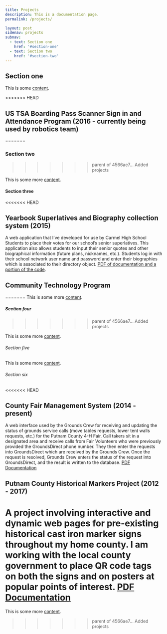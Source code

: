 ```yaml
---
title: Projects
description: This is a documentation page.
permalink: /projects/

layout: post
sidenav: projects
subnav:
  - text: Section one
    href: '#section-one'
  - text: Section two
    href: '#section-two'
---
```


## Section one

This is some [content](https://18f.gsa.gov/).

<<<<<<< HEAD
## US TSA Boarding Pass Scanner Sign in and Attendance Program (2016 - currently being used by robotics team)
=======
### Section two
>>>>>>> parent of 4566ae7... Added projects

This is some more [content](javascript:void(0);).

#### Section three

<<<<<<< HEAD
## Yearbook Superlatives and Biography collection system (2015)
A web application that I’ve developed for use by Carmel High School Students to place their votes for our school’s senior superlatives. This application also allows students to input their senior quotes and other biographical information (future plans, nicknames, etc.). Students log in with their school network user name and password and enter their biographies which is associated to their directory object.
[PDF of documentation and a portion of the code](https://s.psdsuc.com/xj/z9).

## Community Technology Program
=======
This is some more [content](#).

##### Section four
>>>>>>> parent of 4566ae7... Added projects

This is some more [content](https://18f.gsa.gov/).

###### Section five

This is some more [content](https://18f.gsa.gov/).

###### Section six

<<<<<<< HEAD
## County Fair Management System (2014 - present)
A web interface used by the Grounds Crew for receiving and updating the status of grounds service calls (move tables requests, lower tent walls requests, etc.) for the Putnam County 4-H Fair. Call takers sit in a designated area and receive calls from Fair Volunteers who were previously provided the GroundsDirect phone number. They then enter the requests into GroundsDirect which are received by the Grounds Crew. Once the request is resolved, Grounds Crew enters the status of the request into GroundsDirect, and the result is written to the database.
[PDF Documentation](https://s.psdsuc.com/tvb3g)

## Putnam County Historical Markers Project (2012 - 2017)
A project involving interactive and dynamic web pages for pre-existing historical cast iron marker signs throughout my home county. I am working with the local county government to place QR code tags on both the signs and on posters at popular points of interest.
[PDF Documentation](https://s.psdsuc.com/ticwr)
=======
This is some more [content](https://18f.gsa.gov/).
>>>>>>> parent of 4566ae7... Added projects
